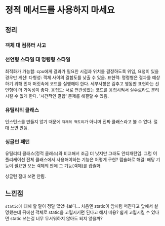 # 정적 메서드를 사용하지 마세요
## 정리
### 객체 대 컴퓨터 사고
### 선언형 스타일 대 명령형 스타일
최적화가 가능함: cpu에게 결과가 필요한 시점과 위치를 결정하도록 위임, 요청이 있을 경우만 계산!
다형성: 객체 사이의 결합도를 낮출 수 있음.
표현력: 명령형은 결과를 예상하기 위해 먼저 머릿속에 코드를 실행해야 한다. 세부사항은 감추고 행동만 표현하는 선언형이 더 가독성이 좋다.
응집도: 서로 연관성있는 코드를 응집시켜서 실수로라도 분리시킬 수 없게 한다. '시간적인 결합' 문제를 해결할 수 있음.

### 유틸리티 클래스
인스턴스를 만들지 않기 때문에 `객체의 팩토리`가 아니며 진짜 클래스라고 볼 수 없다.
절대 쓰면 안됨.

### 싱글턴 패턴
유틸리티 클래스(정적 클래스)와 비교해서 조금 더 낫지만 그래도 안티패턴임.
그럼 어플리케이션 전체 클래스에서 사용해야하는 기능은 어떻게 구현? 캡슐화로 해결!
해당 기능이 필요한 모든 객체의 안에 그 기능(객체)를 캡슐화.

싱글턴 절대 쓰면 안됨.

## 느낀점
`static`에 대해 할 말이 정말 많았나보다...
처음엔 static이 암처럼 퍼진다고 앞에서 설명했는데 뒤에선 객체로 static을 고립시키면 된다고 해서 띠용?
쉽게 고립시킬 수 있다면 static 쓰는걸 너무 무서워하지 않아도 되지 않을까?
